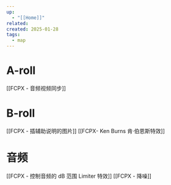 ```yaml
---
up:
  - "[[Home]]"
related: 
created: 2025-01-28
tags:
  - map
---
```



# A-roll

[[FCPX - 音频视频同步]]

# B-roll


[[FCPX - 插辅助说明的图片]]
[[FCPX- Ken Burns 肯·伯恩斯特效]]



# 音频

[[FCPX - 控制音频的 dB 范围 Limiter 特效]]
[[FCPX - 降噪]]